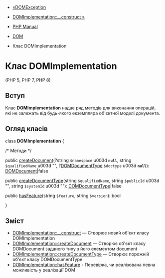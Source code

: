 - [«DOMException](class.domexception.md)
- [DOMImplementation::\_\_construct »](domimplementation.construct.md)

- [PHP Manual](index.md)
- [DOM](book.dom.md)
- Клас DOMImplementation

# Клас DOMImplementation

(PHP 5, PHP 7, PHP 8)

## Вступ

Клас **DOMImplementation** надає ряд методів для виконання
операцій, які не залежать від будь-якого екземпляра об'єктної моделі
документа.

## Огляд класів

class **DOMImplementation** {

/\* Методи \*/

public [createDocument](domimplementation.createdocument.md)(?string
`$namespace` u003d **`null`**, string `$qualifiedName` u003d "",
?[DOMDocumentType](class.domdocumenttype.md) `$doctype` u003d **`null`**):
[DOMDocument](class.domdocument.md)\|false

public
[createDocumentType](domimplementation.createdocumenttype.md)(string
`$qualifiedName`, string `$publicId` u003d "", string `$systemId` u003d ""):
[DOMDocumentType](class.domdocumenttype.md)\|false

public [hasFeature](domimplementation.hasfeature.md)(string
`$feature`, string `$version`): bool

}

## Зміст

- [DOMImplementation::\_\_construct](domimplementation.construct.md)
— Створює новий об'єкт класу DOMImplementation
- [DOMImplementation::createDocument](domimplementation.createdocument.md)
— Створює об'єкт класу DOMDocument заданого типу з його елементом
document
- [DOMImplementation::createDocumentType](domimplementation.createdocumenttype.md)
— Створює порожній об'єкт класу DOMDocumentType
- [DOMImplementation::hasFeature](domimplementation.hasfeature.md) -
Перевірка, чи реалізована певна можливість у реалізації DOM
